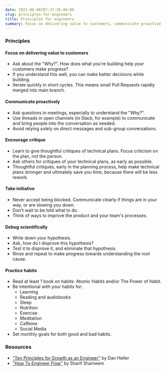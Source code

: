 ```yaml
---
date: 2021-06-06T07:37:35-04:00
slug: principles-for-engineers
title: Principles for engineers
summary: Focus on delivering value to customers, communicate proactively, encourage critique, take initiative, debug scientifically, and practice habits.
---
```


### Principles

#### Focus on delivering value to customers

- Ask about the "Why?". How does what you're building help your customers make progress?
- If you understand this well, you can make better decisions while building.
- Iterate quickly in short cycles. This means small Pull Requests rapidly merged into main branch.

#### Communicate proactively

- Ask questions in meetings, especially to understand the "Why?".
- Use threads in open channels (in Slack, for example) to communicate and bring people into the conversation as needed.
- Avoid relying solely on direct messages and sub-group conversations.

#### Encourage critique

- Learn to give thoughtful critiques of technical plans. Focus criticism on the plan, not the person.
- Ask others for critiques of your technical plans, as early as possible.
- Thoughtful critiques, early in the planning process, help make technical plans stronger and ultimately save you time, because there will be less rework.

#### Take initiative

- Never accept being blocked. Communicate clearly if things are in your way, or are slowing you down.
- Don't wait to be told what to do.
- Think of ways to improve the product and your team's processes.

#### Debug scientifically

- Write down your hypothesis.
- Ask, how do I disprove this hypothesis?
- Test it to disprove it, and eliminate that hypothesis.
- Rinse and repeat to make progress towards understanding the root cause.

#### Practice habits

- Read at least 1 book on habits: Atomic Habits and/or The Power of Habit.
- Be intentional with your habits for:
  - Learning
  - Reading and audiobooks
  - Sleep
  - Nutrition
  - Exercise
  - Meditation
  - Caffeine
  - Social Media
- Set monthly goals for both good and bad habits.

### Resources

- ["Ten Principles for Growth as an Engineer"](https://medium.com/@daniel.heller/ten-principles-for-growth-69015e08c35b) by Dan Heller
- ["How To Engineer Flow"](https://sharif.io/flow/) by Sharif Shameem
